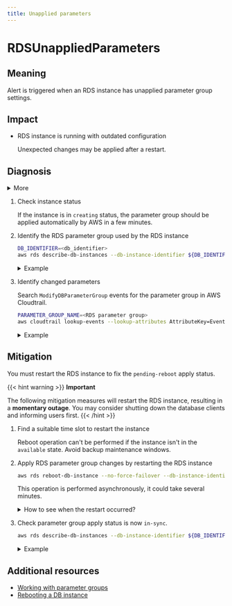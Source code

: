 ```yaml
---
title: Unapplied parameters
---
```


# RDSUnappliedParameters

## Meaning

Alert is triggered when an RDS instance has unapplied parameter group settings.

## Impact

- RDS instance is running with outdated configuration

    Unexpected changes may be applied after a restart.

## Diagnosis

<details>
<summary>More</summary>

RDS parameter groups have `dynamic` and `static` parameters:

- When you change a dynamic parameter, by default the parameter change takes effect immediately, without requiring a reboot.

- When you change a static parameter and save the DB parameter group, the parameter change takes effect after you manually reboot the associated DB instances

- When you associate a new DB parameter group with a DB instance, RDS applies the modified static and dynamic parameters only after the DB instance is rebooted

</details>

1. Check instance status

    If the instance is in `creating` status, the parameter group should be applied automatically by AWS in a few minutes.

1. Identify the RDS parameter group used by the RDS instance

    ```bash
    DB_IDENTIFIER=<db_identifier>
    aws rds describe-db-instances --db-instance-identifier ${DB_IDENTIFIER} --query 'DBInstances[0].DBParameterGroups[0]'
    ```

    <details>
    <summary>Example</summary>

    The `db1` instance uses `postgres14-primary` parameter group. Changes will be applied after a reboot.

    ```bash
    DB_IDENTIFIER=db1
    aws rds describe-db-instances --db-instance-identifier ${DB_IDENTIFIER} --query 'DBInstances[0].DBParameterGroups[0]'
    {
        "DBParameterGroupName": "postgres14-primary",
        "ParameterApplyStatus": "pending-reboot"
    }
    ```

    </details>

1. Identify changed parameters

    Search `ModifyDBParameterGroup` events for the parameter group in AWS Cloudtrail.

    ```bash
    PARAMETER_GROUP_NAME=<RDS parameter group>
    aws cloudtrail lookup-events --lookup-attributes AttributeKey=EventName,AttributeValue=ModifyDBParameterGroup | jq --arg PARAMETER_GROUP_NAME "$PARAMETER_GROUP_NAME" '.Events[] | select(.Resources[0].ResourceName == $PARAMETER_GROUP_NAME) | .CloudTrailEvent | fromjson | {userIdentity: .userIdentity, requestParameters: .requestParameters}'
    ```

    <details>
    <summary>Example</summary>

    `autovacuum_max_workers` parameter on `postgres14-primary` parameter group was changed to `6`

    ```bash
    $ PARAMETER_GROUP_NAME=postgres14-primary
    $ aws cloudtrail lookup-events --lookup-attributes AttributeKey=EventName,AttributeValue=ModifyDBParameterGroup | jq --arg PARAMETER_GROUP_NAME "$PARAMETER_GROUP_NAME" '.Events[] | select(.Resources[0].ResourceName == $PARAMETER_GROUP_NAME) | .CloudTrailEvent | fromjson | {userIdentity: .userIdentity, requestParameters: .requestParameters}'
    {
        "userIdentity": {
            "type": "AssumedRole",
            "principalId": "AROA5RLBCOJT4ESFJL7UH:terraform",
            "arn": "arn:aws:sts::000123456789:assumed-role/terraform/terraform",
            "accountId": "000123456789",
            "accessKeyId": "ASIA5RLBCOJTTXNLV6UL",
            "sessionContext": {
            "sessionIssuer": {
                "type": "Role",
                "principalId": "AROA5RLBCOJT4ESFJL7UH",
                "arn": "arn:aws:iam::000123456789:role/terraform",
                "accountId": "000123456789",
                "userName": "documentation"
            },
            "webIdFederationData": {},
            "attributes": {
                "creationDate": "2023-09-15T10:48:09Z",
                "mfaAuthenticated": "false"
            }
            }
        },
        "requestParameters": {
            "parameters": [
            {
                "isModifiable": false,
                "applyMethod": "pending-reboot",
                "parameterName": "autovacuum_max_workers",
                "parameterValue": "6"
            }
            ],
            "dBParameterGroupName": "postgres14-primary"
        }
    }
    ```

    </details>

## Mitigation

You must restart the RDS instance to fix the `pending-reboot` apply status.

{{< hint warning >}}
**Important**

The following mitigation measures will restart the RDS instance, resulting in a **momentary outage**. You may consider shutting down the database clients and informing users first.
{{< /hint >}}

1. Find a suitable time slot to restart the instance

    Reboot operation can't be performed if the instance isn't in the `available` state. Avoid backup maintenance windows.

1. Apply RDS parameter group changes by restarting the RDS instance

    ```bash
    aws rds reboot-db-instance --no-force-failover --db-instance-identifier ${DB_IDENTIFIER}
    ```

    This operation is performed asynchronously, it could take several minutes.

    <details>
    <summary>How to see when the restart occurred?</summary>

    You can monitor the RDS events

    ```bash
    aws rds describe-events --source-type db-instance --event-categories "availability" --source-identifier ${DB_IDENTIFIER} | jq -r '.Events[] | (.Date + ":" + .Message)'
    ```

    Example:

    ```bash
    $ aws rds describe-events --source-type db-instance --event-categories "availability" --source-identifier ${DB_IDENTIFIER} | jq -r '.Events[] | (.Date + ":" + .Message)'
    2023-11-29T09:51:13.187000+00:00:DB instance restarted
    ```

    </details>

1. Check parameter group apply status is now `in-sync`.

    ```bash
    aws rds describe-db-instances --db-instance-identifier ${DB_IDENTIFIER} --query 'DBInstances[0].DBParameterGroups[0]'
    ```

    <details>
    <summary>Example</summary>

    ```bash
    $ aws rds describe-db-instances --db-instance-identifier ${DB_IDENTIFIER} --query 'DBInstances[0].DBParameterGroups[0]'
    {
        "DBParameterGroupName": "postgres14-primary",
        "ParameterApplyStatus": "in-sync"
    }
    ```

    </details>

## Additional resources

- [Working with parameter groups](https://docs.aws.amazon.com/AmazonRDS/latest/UserGuide/USER_WorkingWithParamGroups.html)
- [Rebooting a DB instance](https://docs.aws.amazon.com/AmazonRDS/latest/UserGuide/USER_RebootInstance.html)
